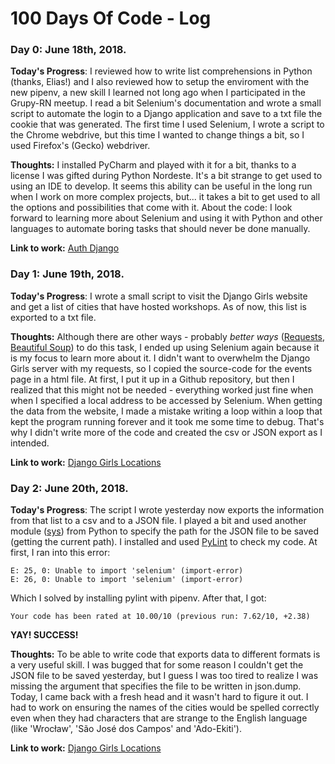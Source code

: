 # 100 Days Of Code - Log

### Day 0: June 18th, 2018.

**Today's Progress**: I reviewed how to write list comprehensions in Python (thanks, Elias!) and I also reviewed how to setup the enviroment with the new pipenv, a new skill I learned not long ago when I participated in the Grupy-RN meetup. I read a bit Selenium's documentation and wrote a small script to automate the login to a Django application and save to a txt file the cookie that was generated. The first time I used Selenium, I wrote a script to the Chrome webdrive, but this time I wanted to change things a bit, so I used Firefox's (Gecko) webdriver.

**Thoughts:** I installed PyCharm and played with it for a bit, thanks to a license I was gifted during Python Nordeste. It's a bit strange to get used to using an IDE to develop. It seems this ability can be useful in the long run when I work on more complex projects, but... it takes a bit to get used to all the options and possibilities that come with it. About the code: I look forward to learning more about Selenium and using it with Python and other languages to automate boring tasks that should never be done manually. 

**Link to work:** [Auth Django](https://github.com/rsip22/101/tree/master/100daysofcode/Python/auth_django)


### Day 1: June 19th, 2018.

**Today's Progress**: I wrote a small script to visit the Django Girls website and get a list of cities that have hosted workshops. As of now, this list is exported to a txt file. 

**Thoughts:**  Although there are other ways - probably *better ways* ([Requests](http://docs.python-requests.org/en/master/), [Beautiful Soup](https://www.crummy.com/software/BeautifulSoup/)) to do this task, I ended up using Selenium again because it is my focus to learn more about it. I didn't want to overwhelm the Django Girls server with my requests, so I copied the source-code for the events page in a html file. At first, I put it up in a Github repository, but then I realized that this might not be needed - everything worked just fine when when I specified a local address to be accessed by Selenium. When getting the data from the website, I made a mistake writing a loop within a loop that kept the program running forever and it took me some time to debug. That's why I didn't write more of the code and created the csv or JSON export as I intended. 

**Link to work:** [Django Girls Locations](https://github.com/rsip22/101/tree/master/100daysofcode/Python/djangogirls_locations)

### Day 2: June 20th, 2018.

**Today's Progress**: 
The script I wrote yesterday now exports the information from that list to a csv and to a JSON file. I played a bit and used another module ([sys](https://docs.python.org/3/library/sys.html)) from Python to specify the path for the JSON file to be saved (getting the current path). I installed and used [PyLint](https://www.pylint.org) to check my code. At first, I ran into this error:

```
E: 25, 0: Unable to import 'selenium' (import-error)
E: 26, 0: Unable to import 'selenium' (import-error)
```
Which I solved by installing pylint with pipenv. After that, I got:

```
Your code has been rated at 10.00/10 (previous run: 7.62/10, +2.38)
```

**YAY! SUCCESS!** 

**Thoughts:** To be able to write code that exports data to different formats is a very useful skill. I was bugged that for some reason I couldn't get the JSON file to be saved yesterday, but I guess I was too tired to realize I was missing the argument that specifies the file to be written in json.dump. Today, I came back with a fresh head and it wasn't hard to figure it out. I had to work on ensuring the names of the cities would be spelled correctly even when they had characters that are strange to the English language (like 'Wrocław', 'São José dos Campos' and 'Ado-Ekiti').      

**Link to work:** [Django Girls Locations](https://github.com/rsip22/101/tree/master/100daysofcode/Python/djangogirls_locations)
